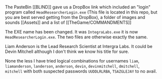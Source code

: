 The PasteBin [[BLIND]] gave us a DropBox link which included an "login" program called `HeadResearcherLogin.exe` (This file is located in this repo, but you are best served getting from the DropBox), a folder of images and sounds [[Assets]] and a list of [[TheGame/COMMANDMENTS]]

The EXE name has been changed. It was `IntegraLabs.exe` it is now `HeadResearcherLogin.exe`. The two files are otherwise exactly the same.
   
Liam Anderson is the Lead Research Scientist at Intergra Labs. It could be Devin Mitchell although I don't think we know his title for sure.

None the less I have tried logical combinations for usernames
`liam`, `liamanderson`, `landerson`, `anderson`, `devin`, `devinmitchell`, `dmitchell`, `mitchell` with both suspected passwords `UUDDLRLRBA`, `TSAZGLEJAY` to no avail.
